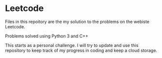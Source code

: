 # Leetcode

Files in this repoitory are the my solution to the problems on the webiste Leetcode.

Problems solved using Python 3 and C++

This starts as a personal challenge. I will try to update and use this repository to keep track of my progress in coding and keep a cloud storage.

